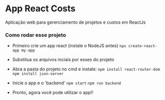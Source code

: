 # App React Costs
Aplicação web para gerenciamento de projetos e custos em ReactJs

### Como rodar esse projeto

* Primeiro crie um app react (instale o NodeJS antes)
```npx create-react-app my-app```

* Substitua os arquivos inciais por esses do projeto

* Abra a pasta do projeto no cmd e instale:
```npm install react-router-dom```
```npm install json-server```

* Inicie o app e o 'backend'
```npm start```
```npm run backend```

* Pronto, agora você pode utilizar o app!!
